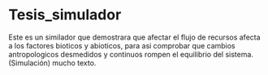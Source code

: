# Tesis_simulador
Este es un similador que demostrara que afectar el flujo de recursos afecta a los factores bioticos y abioticos, para asi comprobar que cambios antropologicos desmedidos y continuos rompen el equilibrio del sistema. (Simulación) mucho texto.
